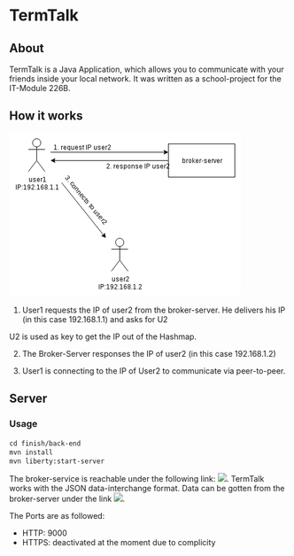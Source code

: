 # TermTalk

## About

TermTalk is a Java Application, which allows you to communicate with your friends inside your local network.
It was written as a school-project for the IT-Module 226B.

## How it works
![](mdwiki/subChapter/images/howitworks.png)

1. User1 requests the IP of user2 from the broker-server.
He delivers his IP (in this case 192.168.1.1) and asks for U2

U2 is used as key to get the IP out of the Hashmap.

2. The Broker-Server responses the IP of user2 (in this case 192.168.1.2)

3. User1 is connecting to the IP of User2 to communicate via peer-to-peer.

## Server

### Usage
```
cd finish/back-end
mvn install
mvn liberty:start-server
```
The broker-service is reachable under the following link: ![](http://localhost:9000/).
TermTalk works with the JSON data-interchange format. Data can be gotten from the broker-server under the link ![](http://localhost:9000/broker/api/user).

The Ports are as followed:
  * HTTP: 9000
  * HTTPS: deactivated at the moment due to complicity
